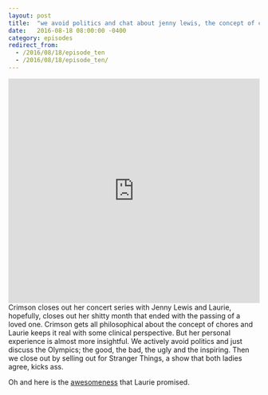```yaml
---
layout: post
title:  "we avoid politics and chat about jenny lewis, the concept of chores and the 2016 olympics."
date:   2016-08-18 08:00:00 -0400
category: episodes
redirect_from:
  - /2016/08/18/episode_ten
  - /2016/08/18/episode_ten/
---
```

<iframe width="100%" height="450" scrolling="no" frameborder="no" src="https://w.soundcloud.com/player/?url=https%3A//api.soundcloud.com/tracks/278893414&amp;auto_play=false&amp;hide_related=false&amp;show_comments=true&amp;show_user=true&amp;show_reposts=false&amp;visual=true"></iframe>
Crimson closes out her concert series with Jenny Lewis and Laurie, hopefully, closes out her shitty month that ended with the passing of a loved one. Crimson gets all philosophical about the concept of chores and Laurie keeps it real with some clinical perspective. But her personal experience is almost more insightful. We actively avoid politics and just discuss the Olympics; the good, the bad, the ugly and the inspiring. Then we close out by selling out for Stranger Things, a show that both ladies agree, kicks ass.

Oh and here is the [awesomeness](http://www.dailymail.co.uk/news/article-3743180/The-time-man-wishes-SMALLER-penis-Japanese-pole-vaulter-s-Olympic-dream-crushed-manhood-knocks-bar-off.html) that Laurie promised.
